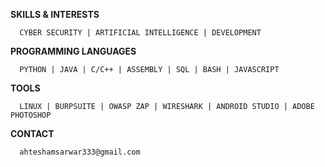 **SKILLS & INTERESTS**
      
      CYBER SECURITY | ARTIFICIAL INTELLIGENCE | DEVELOPMENT

**PROGRAMMING LANGUAGES**
    
      PYTHON | JAVA | C/C++ | ASSEMBLY | SQL | BASH | JAVASCRIPT

**TOOLS**

      LINUX | BURPSUITE | OWASP ZAP | WIRESHARK | ANDROID STUDIO | ADOBE PHOTOSHOP

**CONTACT**
      
      ahteshamsarwar333@gmail.com

<!---
M786453/M786453 is a ✨ special ✨ repository because its `README.md` (this file) appears on your GitHub profile.
You can click the Preview link to take a look at your changes.
--->
